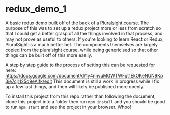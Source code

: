 # redux_demo_1

A basic redux demo built off of the back of a [Pluralsight course](https://app.pluralsight.com/player?course=react-redux-react-router-es6). The purpose of this was to set up a redux project more or less from scratch so that I could get a better grasp of all the things involved in that process, and may not prove as useful to others. If you're looking to learn React or Redux, PluralSight is a much better bet. The components themselves are largely copied from the pluralsight course, while being genericised so that other things can be built off of this more easily.

A step by step guide to the process of setting this can be requested for here: https://docs.google.com/document/d/1y4nnvuMGWTWFqt1EkOKeNUN9Kp3je7cjr125o9eAifk/edit
This document is still a work in progress while I fix up a few last things, and then will likely be published more openly.

To install this project from this repo rather than following the document, clone this project into a folder then run `npm install` and you should be good to run `npm start` and see the project in your browser. Whoo!
